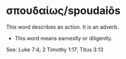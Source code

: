 # σπουδαίως/spoudaiōs
This word describes an action. It is an adverb.
* This word means earnestly or diligently. 

See: Luke 7:4; 2 Timothy 1:17; Titus 3:13
